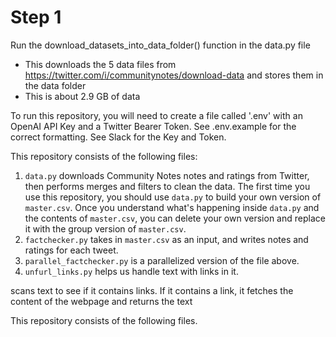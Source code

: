 # Step 1
Run the download_datasets_into_data_folder() function in the data.py file
- This downloads the 5 data files from https://twitter.com/i/communitynotes/download-data and stores them in the data folder
- This is about 2.9 GB of data

To run this repository, you will need to create a file called '.env' with an OpenAI API Key and a Twitter Bearer Token. See .env.example for the correct formatting. See Slack for the Key and Token. 

This repository consists of the following files:
1. `data.py` downloads Community Notes notes and ratings from Twitter, then performs merges and filters to clean the data. The first time you use this repository, you should use `data.py` to build your own version of `master.csv`. Once you understand what's happening inside `data.py` and the contents of `master.csv`, you can delete your own version and replace it with the group version of `master.csv`. 
2. `factchecker.py` takes in `master.csv` as an input, and writes notes and ratings for each tweet. 
3. `parallel_factchecker.py` is a parallelized version of the file above. 
4. `unfurl_links.py` helps us handle text with links in it. 

scans text to see if it contains links. If it contains a link, it fetches the content of the webpage and returns the text

This repository consists of the following files. 